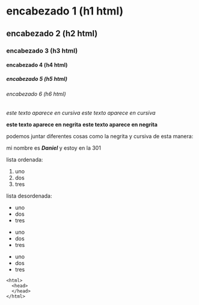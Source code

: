 # encabezado 1 (h1 html)
## encabezado 2 (h2 html)
### encabezado 3 (h3 html)
#### encabezado 4 (h4 html)
##### encabezado 5 (h5 html)
###### encabezado 6 (h6 html)

*este texto aparece en cursiva*
_este texto aparece en cursiva_

**este texto aparece en negrita**
__este texto aparece en negrita__

podemos juntar diferentes cosas como la negrita y cursiva de esta manera:
  
mi nombre es *__Daniel__* y estoy en la 301

lista ordenada:  
1. uno
2. dos  
3. tres

lista desordenada:
* uno
* dos
* tres
  
- uno 
- dos
- tres
  
+ uno
+ dos
+ tres

```
<html>
  <head>
  </head>
</html>
```

